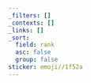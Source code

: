```yaml
---
_filters: []
_contexts: []
_links: []
_sort:
  field: rank
  asc: false
  group: false
sticker: emoji//1f52a
---
```


